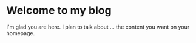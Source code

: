 # Welcome to my blog

I'm glad you are here. I plan to talk about ...
the content you want on your homepage.
